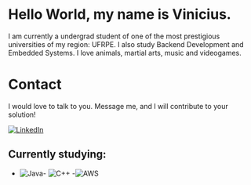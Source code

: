 # Hello World, my name is Vinicius.

I am currently a undergrad student of one of the most prestigious universities of my region: UFRPE.
I also study Backend Development and Embedded Systems. I love animals, martial arts, music and videogames.

# Contact
I would love to talk to you. Message me, and I will contribute to your solution!

[![LinkedIn](https://img.shields.io/badge/LinkedIn-000?style=for-the-badge&logo=linkedin&logoColor=0E76A8)](https://www.linkedin.com/in/vin%C3%ADcius-ferreira-5b9b37149/)


## Currently studying:
- ![Java](https://img.shields.io/badge/java-%23ED8B00.svg?style=for-the-badge&logo=openjdk&logoColor=white)- ![C++](https://img.shields.io/badge/c++-%2300599C.svg?style=for-the-badge&logo=c%2B%2B&logoColor=white) -![AWS](https://img.shields.io/badge/AWS-%23FF9900.svg?style=for-the-badge&logo=amazon-aws&logoColor=white)
